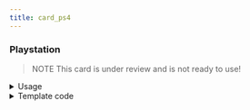 ```yaml
---
title: card_ps4
---
```

<!-- markdownlint-disable MD046 -->

### Playstation

> NOTE
> This card is under review and is not ready to use!

<details>
<summary>Usage</summary>

#### Example

```yaml
- type: 'custom:button-card'
  template: card_ps4
  entity: media_player.example
```

#### Variables

<table>
<tr>
<th>Variable</th>
<th>Example</th>
<th>Required</th>
<th>Explanation</th>
</tr>
<tr>
<td></td>
<td></td>
<td></td>
<td></td>
</tr>
</table>
<br />
</details>

<details>
<summary>Template code</summary>

```yaml
card_ps4:
  template:
    - icon_info_bg
  label: >-
    [[[ if (entity.state =='unknown'){
          return "Off";
        }else if (entity.state =='standby'){
          return "En veille";
        }else{
          return "On";
        }
    ]]]
  styles:
    icon:
      - color: 'rgba(var(--color-theme),0.2)'
    img_cell:
      - background-color: 'rgba(var(--color-theme),0.05)'
  state:
    - value: 'idle'
      styles:
        icon:
          - color: 'rgba(var(--color-blue),1)'
        img_cell:
          - background-color: 'rgba(var(--color-blue), 0.2)'
    - value: 'standby'
      styles:
        icon:
          - color: 'rgba(var(--color-theme),0.2)'
        img_cell:
          - background-color: 'rgba(var(--color-theme),0.05)'
    - operator: template
      value: >
        [[[
          return entity.state !='unknown'
        ]]]
      name: >
          [[[
            return entity.attributes.media_title;
          ]]]
      label: >
          [[[
            return entity.attributes.friendly_name;
          ]]]
      styles:
        label:
          - color: white
          - filter: opacity(100%)
        img_cell:
          - background-color: 'none'
        icon:
          - color: white
        name:
          - color: white
        card:
          - background-blend-mode: multiply
          - background: >
              [[[
                var image = entity.attributes.entity_picture;
                return 'center / cover url(' + image + ') rgba(0, 0, 0, 0.15)';
              ]]]
```

</details>
